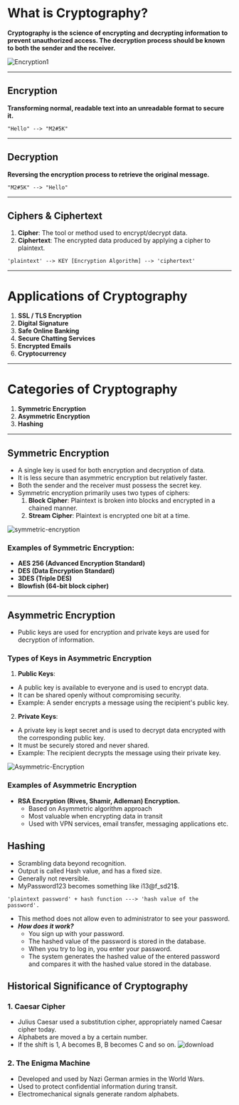 # What is Cryptography?

**Cryptography is the science of encrypting and decrypting information to prevent unauthorized access. The decryption process should be known to both the sender and the receiver.**

![Encryption1](https://github.com/user-attachments/assets/e6c66f85-5b82-4a5a-9262-dcf0d29115cf)

---

## Encryption 

**Transforming normal, readable text into an unreadable format to secure it.**

```
"Hello" --> "M2#5K"
```

---

## Decryption 

**Reversing the encryption process to retrieve the original message.**

```
"M2#5K" --> "Hello"
```

---

## Ciphers & Ciphertext

1. **Cipher**: The tool or method used to encrypt/decrypt data.  
2. **Ciphertext**: The encrypted data produced by applying a cipher to plaintext.  

```
'plaintext' --> KEY [Encryption Algorithm] --> 'ciphertext'
```

---

# Applications of Cryptography

1. **SSL / TLS Encryption**  
2. **Digital Signature**  
3. **Safe Online Banking**  
4. **Secure Chatting Services**  
5. **Encrypted Emails**  
6. **Cryptocurrency**  

---

# Categories of Cryptography

1. **Symmetric Encryption**  
2. **Asymmetric Encryption**  
3. **Hashing**  

---

## Symmetric Encryption

- A single key is used for both encryption and decryption of data.
- It is less secure than asymmetric encryption but relatively faster.
- Both the sender and the receiver must possess the secret key.
- Symmetric encryption primarily uses two types of ciphers:
  1. **Block Cipher**: Plaintext is broken into blocks and encrypted in a chained manner.
  2. **Stream Cipher**: Plaintext is encrypted one bit at a time.

![symmetric-encryption](https://github.com/user-attachments/assets/11583cc6-9bfe-4e4d-97fa-c1cf36eb4f58)

### Examples of Symmetric Encryption:
- **AES 256 (Advanced Encryption Standard)**  
- **DES (Data Encryption Standard)**  
- **3DES (Triple DES)**  
- **Blowfish (64-bit block cipher)**  

---

## Asymmetric Encryption
- Public keys are used for encryption and private keys are used for decryption of information.
### Types of Keys in Asymmetric Encryption

1. **Public Keys**:
  - A public key is available to everyone and is used to encrypt data.
  - It can be shared openly without compromising security.
  - Example: A sender encrypts a message using the recipient's public key.

2. **Private Keys**:
  - A private key is kept secret and is used to decrypt data encrypted with the corresponding public key.
  - It must be securely stored and never shared.
  - Example: The recipient decrypts the message using their private key.

![Asymmetric-Encryption](https://github.com/user-attachments/assets/43bf90b3-727d-4749-b6a1-3d3539e67844)

### Examples of Asymmetric Encryption
- **RSA Encryption (Rives, Shamir, Adleman) Encryption.**
  - Based on Asymmetric algorithm approach
  - Most valuable when encrypting data in transit 
  - Used with VPN services, email transfer, messaging applications etc.

## Hashing
  - Scrambling data beyond recognition.
  - Output is called Hash value, and has a fixed size. 
  - Generally not reversible. 
  - MyPassword123 becomes something like i13@f_sd21$.

  ``'plaintext password' + hash function ---> 'hash value of the password'.``
  - This method does not allow even to administrator to see your password.
- ***How does it work?***
  - You sign up with your password.
  - The hashed value of the password is stored in the database.
  - When you try to log in, you enter your password.
  - The system generates the hashed value of the entered password and compares it with the hashed value stored in the database.

## Historical Significance of Cryptography
### 1. Caesar Cipher
  - Julius Caesar used a substitution cipher, appropriately named Caesar cipher today.
  - Alphabets are moved a by a certain number.
  - If the shift is 1, A becomes B, B becomes C and so on. 
![download](https://github.com/user-attachments/assets/96d4d2de-cfa5-4630-b783-1d2232813008)

### 2. The Enigma Machine
  - Developed and used by Nazi German armies in the World Wars.
  - Used to protect confidential information during transit.
  - Electromechanical signals generate random alphabets.

